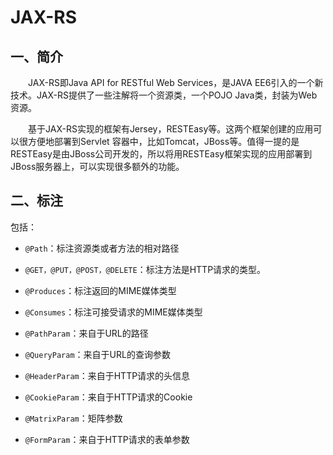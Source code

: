 # JAX-RS

## 一、简介

&emsp;&emsp;JAX-RS即Java API for RESTful Web Services，是JAVA EE6引入的一个新技术。JAX-RS提供了一些注解将一个资源类，一个POJO Java类，封装为Web资源。

&emsp;&emsp;基于JAX-RS实现的框架有Jersey，RESTEasy等。这两个框架创建的应用可以很方便地部署到Servlet 容器中，比如Tomcat，JBoss等。值得一提的是RESTEasy是由JBoss公司开发的，所以将用RESTEasy框架实现的应用部署到JBoss服务器上，可以实现很多额外的功能。

## 二、标注

包括：

- `@Path`：标注资源类或者方法的相对路径

- `@GET，@PUT，@POST，@DELETE`：标注方法是HTTP请求的类型。

- `@Produces`：标注返回的MIME媒体类型

- `@Consumes`：标注可接受请求的MIME媒体类型

- `@PathParam`：来自于URL的路径
- `@QueryParam`：来自于URL的查询参数
- `@HeaderParam`：来自于HTTP请求的头信息
- `@CookieParam`：来自于HTTP请求的Cookie
- `@MatrixParam`：矩阵参数
- `@FormParam`：来自于HTTP请求的表单参数



